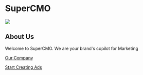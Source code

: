 # SuperCMO

<img src="https://res.cloudinary.com/dkrf8wto1/image/upload/v1696266572/logo/ushoaunur6wkmzdjzmcp_1_whiu9u.png">

## About Us
Welcome to SuperCMO. We are your brand's copilot for Marketing

[Our Company](https://supercmo.ai/)

[Start Creating Ads](https://app.supercmo.ai/)
